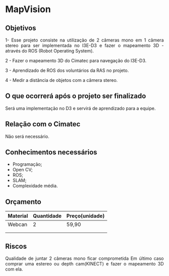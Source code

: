 # MapVision

## Objetivos
<div style="text-align: justify"> 
1- Esse projeto consiste na utilização de 2 câmeras mono em 1 câmera stereo para ser implementada no I3E-D3 e fazer o mapeamento 3D - através do ROS (Robot Operating System).<p>

2 - Fazer o mapeamento 3D do Cimatec para navegação do I3E-D3.<p>
3 - Aprendizado de ROS dos voluntários da RAS no projeto.<p>
4 - Medir a distância de objetos com a câmera stereo.<p>
</div>

## O que ocorrerá após o projeto ser finalizado
<div style="text-align: justify"> 
Será uma implementação no D3 e servirá de aprendizado para a equipe.
</div>

## Relação com o Cimatec
<div style="text-align: justify"> 
Não será necessário.
</div>

## Conhecimentos necessários

- Programação;
- Open CV;
- ROS;
- SLAM;
- Complexidade média.

## Orçamento

| Material | Quantidade | Preço(unidade) |
|----------|------------|----------------|
| Webcan   | 2          | 59,90          |
|          |            |                |
|          |            |                |

## Riscos
<div style="text-align: justify"> 
Qualidade de juntar 2 câmeras mono ficar comprometida
Em último caso comprar uma estereo ou depth cam(KINECT) e fazer o mapeamento 3D com ela.
</div>




